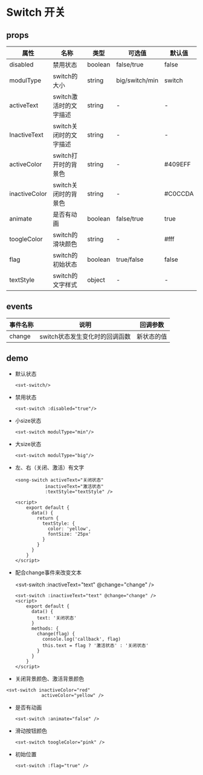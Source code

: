 # Switch 开关

## props

| 属性          | 名称                   | 类型    | 可选值         | 默认值  |
| ------------- | ---------------------- | ------- | -------------- | ------- |
| disabled      | 禁用状态               | boolean | false/true     | false   |
| modulType     | switch的大小           | string  | big/switch/min | switch  |
| activeText    | switch激活时的文字描述 | string  | -              | -       |
| InactiveText  | switch关闭时的文字描述 | string  | -              | -       |
| activeColor   | switch打开时的背景色   | string  | -              | #409EFF |
| inactiveColor | switch关闭时的背景色   | string  | -              | #C0CCDA |
| animate       | 是否有动画             | boolean | false/true     | true    |
| toogleColor   | switch的滑块颜色       | string  | -              | #fff    |
| flag          | switch的初始状态       | boolean | true/false     | false   |
| textStyle     | switch的文字样式       | object  | -              | -       |

## events
| 事件名称 | 说明                           | 回调参数   |
| -------- | ------------------------------ | ---------- |
| change   | switch状态发生变化时的回调函数 | 新状态的值 |
## demo

* 默认状态

  <svt-switch/>

  ```vue
  <svt-switch/>
  ```

* 禁用状态

  <svt-switch :disabled="true"/>

  ```vue
  <svt-switch :disabled="true"/>
  ```

* 小size状态

  <svt-switch modulType="min"/>

  ```vue
  <svt-switch modulType="min"/>
  ```

* 大size状态

  <svt-switch modulType="big"/>

  ```vue
  <svt-switch modulType="big"/>
  ```

* 左、右（关闭、激活）有文字

  <svt-switch activeText="关闭状态" inactiveText="激活状态" :textStyle="textStyle" />

  ```vue
  <song-switch activeText="关闭状态"
           	 inactiveText="激活状态"
           	 :textStyle="textStyle" />
  
  <script>
      export default {
        data() {
          return {
            textStyle: {
              color: 'yellow',
              fontSize: '25px'
            }
          }
        }
      }
  </script>
  ```

* 配合change事件来改变文本

  <svt-switch :inactiveText="text" @change="change" />

  ```vue
  <svt-switch :inactiveText="text" @change="change" />
  <script>
      export default {
        data() {
          text: '关闭状态'
        }
        methods: {
          change(flag) {
            console.log('callback', flag) 
            this.text = flag ? '激活状态' : '关闭状态'
          }
        }
      }
  </script>
  ```

*  关闭背景颜色、激活背景颜色

  <svt-switch inactiveColor="red" activeColor="yellow" />

  ```vue
  <svt-switch inactiveColor="red"
               activeColor="yellow" />
  ```

* 是否有动画

  <svt-switch :animate="false" />

  ```vue
  <svt-switch :animate="false" />
  ```

* 滑动按钮颜色

  <svt-switch toogleColor="pink" />

  ```vue
  <svt-switch toogleColor="pink" />
  ```

* 初始位置

  <svt-switch :flag="true" />

  ```vue
  <svt-switch :flag="true" />
  ```

<script>
export default {
  data() {
    return {
      text: '关闭状态',
      textStyle: {
        color: 'yellow',
        fontSize: '24px'
      }
    }
  },
  methods: {
    change(flag) {
      this.text = flag ? '激活状态' : '关闭状态'
    }
  }
}
</script>
